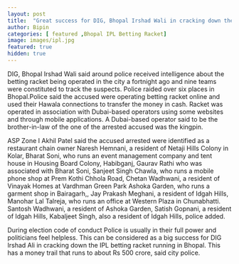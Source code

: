 ```yaml
---
layout: post
title:  "Great success for DIG, Bhopal Irshad Wali in cracking down the betting racket "
author: Bipin
categories: [ featured ,Bhopal IPL Betting Racket]
image: images/ipl.jpg
featured: true
hidden: true
---
```

DIG, Bhopal Irshad Wali said around police received intelligence about the betting racket being operated in the city a fortnight ago and nine teams were constituted to track the suspects. Police raided over six places in Bhopal.Police said the accused were operating betting racket online and used their Hawala connections to transfer the money in cash. Racket was operated in association with Dubai-based operators using some websites and through mobile applications. A Dubai-based operator said to be the brother-in-law of the one of the arrested accused was the kingpin.

ASP Zone I Akhil Patel said the accused arrested were identified as a restaurant chain owner Naresh Hemnani, a resident of Netaji Hills Colony in Kolar, Bharat Soni, who runs an event management company and tent house in Housing Board Colony, Habibganj, Gaurav Rathi who was associated with Bharat Soni, Sanjeet Singh Chawla, who runs a mobile phone shop at Prem Kothi Chhola Road, Chetan Wadhwani, a resident of Vinayak Homes at Vardhman Green Park Ashoka Garden, who runs a garment shop in Bairagarh,, Jay Prakash Meghani, a resident of Idgah Hills, Manohar Lal Talreja, who runs an office at Western Plaza in Chunabhatti. Santosh Wadhwani, a resident of Ashoka Garden, Satish Gopnani, a resident of Idgah Hills, Kabaljeet Singh, also a resident of Idgah Hills, police added. 

During election code of conduct Police is usually in their full power and politicians feel helpless. This can be considered as a big success for DIG Irshad Ali in cracking down the  IPL betting racket running  in Bhopal. This has a money trail that runs to about Rs 500 crore, said city police. 
